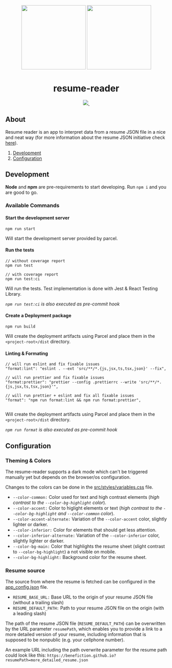 <p align="center">
  <img height=200 width=200 src="https://user-images.githubusercontent.com/2339108/158376309-3e677aef-108c-43ca-b1b0-ed1465e1b6ff.png#gh-dark-mode-only" />
  <img height=200 width=200 src="https://user-images.githubusercontent.com/2339108/158376214-8b842f9c-b27b-40ca-bfb8-f5832c5088b1.png#gh-light-mode-only" />
</p>
 <h1 align="center">resume-reader</h1>


<p align="center">
   <a aria-label="Maintainability" href="https://codeclimate.com/github/benefiction/resume-reader/maintainability">
    <img src="https://api.codeclimate.com/v1/badges/478d92c69e9eb91d545e/maintainability">
  </a>
  <a aria-label="Test Coverage" href="https://codeclimate.com/github/benefiction/resume-reader/test_coverage">
    <img alt="" src="https://api.codeclimate.com/v1/badges/478d92c69e9eb91d545e/test_coverage">
  </a>
  
</p> 

## About
Resume reader is an app to interpret data from a resume JSON file in a nice and neat way (for more information about the resume JSON initiative check [here](https://jsonresume.org/)).


1. [Development](#development)
2. [Configuration](#configuration)


## Development

**Node** and **npm** are pre-requirements to start developing. Run `npm i` and you are good to go.

### Available Commands

#### Start the development server

```
npm run start
```

Will start the development server provided by parcel.


#### Run the tests

```
// without coverage report 
npm run test

// with coverage report 
npm run test:ci
```

Will run the tests. Test implementation is done with Jest & React Testing Library.

*`npm run test:ci` is also executed as pre-commit hook*


#### Create a Deployment package

```
npm run build
```

Will create the deployment artifacts using Parcel and place them in the `<project-root>/dist` directory. 

#### Linting & Formating

```
// will run eslint and fix fixable issues 
"format:lint": "eslint . --ext 'src/**/*.{js,jsx,ts,tsx,json}' --fix",
    
// will run prettier and fix fixable issues 
"format:prettier": "prettier --config .prettierrc --write 'src/**/*.{js,jsx,ts,tsx,json}'",
    
// will run prettier + eslint and fix all fixable issues 
"format": "npm run format:lint && npm run format:prettier",
    
```

Will create the deployment artifacts using Parcel and place them in the `<project-root>/dist` directory. 

*`npm run format` is also executed as pre-commit hook*

## Configuration

### Theming & Colors

The resume-reader supports a dark mode which can't be triggered manually yet but depends on the browser/os configuration.

Changes to the colors can be done in the [src/styles/variables.css](src/styles/variables.css) file.

* `--color-common:` Color used for text and high contrast elements (_high contrast to the `--color-bg-highlight` color_).
* `--color-accent:` Color to higlight elements or text (_high contrast to the `--color-bg-highlight` and `--color-common` color_).
* `--color-accent-alternate:` Variation of the `--color-accent` color, slightly lighter or darker. 
* `--color-inferior:` Color for elements that should get less attention.
* `--color-inferior-alternate:` Variation of the `--color-inferior` color, slightly lighter or darker.
* `--color-bg-main:` Color that highlights the resume sheet (slight contrast to `--color-bg-highlight`) a not visible on mobile.
* `--color-bg-highlight:` Background color for the resume sheet.

### Resume source

The source from where the resume is fetched can be configured in the [app_config.json](src/app_config.json) file.

* `RESUME_BASE_URL:` Base URL to the origin of your resume JSON file (without a trailing slash)
* `RESUME_DEFAULT_PATH:` Path to your resume JSON file on the origin (with a leading slash)

The path of the resume JSON file (`RESUME_DEFAULT_PATH`) can be overwritten by the URL parameter `resumePath`, which enables you to provide a link to a more detailed version of your resume, including information that is supposed to be nonpublic (e.g. your cellphone number). 

An example URL including the path overwrite parameter for the resume path could look like this: 
`https://benefiction.github.io?resumePath=more_detailed_resume.json`
